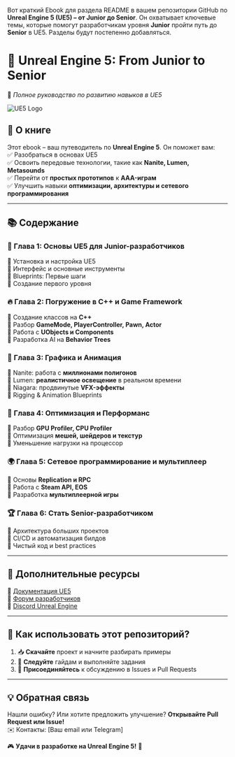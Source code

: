 Вот краткий Ebook для раздела README в вашем репозитории GitHub по **Unreal Engine 5 (UE5) – от Junior до Senior**. Он охватывает ключевые темы, которые помогут разработчикам уровня **Junior** пройти путь до **Senior** в UE5.
Разделы будут постепенно добавляться.

# 🚀 **Unreal Engine 5: From Junior to Senior**  
📖 *Полное руководство по развитию навыков в UE5*

![UE5 Logo](https://upload.wikimedia.org/wikipedia/commons/3/36/Unreal_Engine_Logo.svg)

## 📌 **О книге**  
Этот ebook – ваш путеводитель по **Unreal Engine 5**. Он поможет вам:  
✅ Разобраться в основах UE5  
✅ Освоить передовые технологии, такие как **Nanite, Lumen, Metasounds**  
✅ Перейти от **простых прототипов** к **AAA-играм**  
✅ Улучшить навыки **оптимизации, архитектуры и сетевого программирования**  

---

## 📚 **Содержание**  
### 🎯 **Глава 1: Основы UE5 для Junior-разработчиков**  
🔹 Установка и настройка UE5  
🔹 Интерфейс и основные инструменты  
🔹 Blueprints: Первые шаги  
🔹 Создание первого уровня  

### 🔥 **Глава 2: Погружение в C++ и Game Framework**  
🔹 Создание классов на **C++**  
🔹 Разбор **GameMode, PlayerController, Pawn, Actor**  
🔹 Работа с **UObjects и Components**  
🔹 Разработка AI на **Behavior Trees**  

### 🎨 **Глава 3: Графика и Анимация**  
🔹 Nanite: работа с **миллионами полигонов**  
🔹 Lumen: **реалистичное освещение** в реальном времени  
🔹 Niagara: продвинутые **VFX-эффекты**  
🔹 Rigging & Animation Blueprints  

### 🚀 **Глава 4: Оптимизация и Перформанс**  
🔹 Разбор **GPU Profiler, CPU Profiler**  
🔹 Оптимизация **мешей, шейдеров и текстур**  
🔹 Уменьшение нагрузки на процессор  

### 🌍 **Глава 5: Сетевое программирование и мультиплеер**  
🔹 Основы **Replication и RPC**  
🔹 Работа с **Steam API, EOS**  
🔹 Разработка **мультиплеерной игры**  

### 🏆 **Глава 6: Стать Senior-разработчиком**  
🔹 Архитектура больших проектов  
🔹 CI/CD и автоматизация билдов  
🔹 Чистый код и best practices  

---

## 📂 **Дополнительные ресурсы**  
📌 [Документация UE5](https://docs.unrealengine.com/)  
📌 [Форум разработчиков](https://forums.unrealengine.com/)  
📌 [Discord Unreal Engine](https://discord.gg/unrealengine)  

---

## 🎯 **Как использовать этот репозиторий?**  
1. 📥 **Скачайте** проект и начните разбирать примеры  
2. 🚀 **Следуйте** гайдам и выполняйте задания  
3. 📢 **Присоединяйтесь** к обсуждению в Issues и Pull Requests  

---

## 💡 **Обратная связь**  
Нашли ошибку? Или хотите предложить улучшение? **Открывайте Pull Request или Issue!**  
✉️ Контакты: [Ваш email или Telegram]  

🎮 **Удачи в разработке на Unreal Engine 5!** 🚀  
